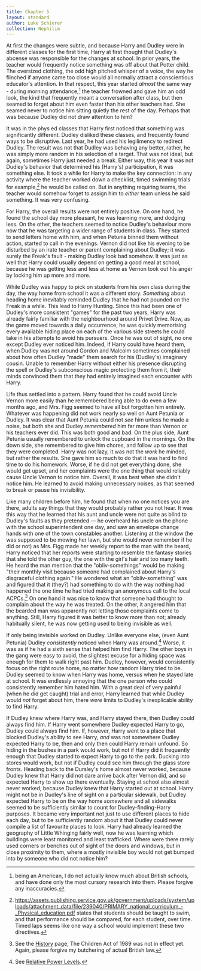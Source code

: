 ```yaml
---
title: Chapter 5
layout: standard
author: Luke Schierer
collection: Nephilim
---
```


At first the changes were subtle, and because Harry and Dudley were in
different classes for the first time, Harry at first thought that Dudley's
abcense was responsible for the changes at school. In prior years, the teacher
would frequently notice something was off about that Potter child. The
oversized clothing, the odd high pitched whisper of a voice, the way he
flinched if anyone came too close would all normally attract a conscientious
educator's attention. In that respect, this year started _almost_ the same way -
during morning attendance,[^210528-1] the teacher frowned and gave him an odd
look, the kind that frequently meant a conversation after class, but then
seamed to forget about him even faster than his other teachers had. She seamed
never to notice him sitting quietly the rest of the day. Perhaps that was
because Dudley did not draw attention to him?

It was in the phys ed classes that Harry first noticed that something was
significantly different. Dudley disliked these classes, and frequently found
ways to be disruptive. Last year, he had used his legilimency to redirect
Dudley. The result was not that Dudley was behaving any better, rather, he was
simply more random in his selection of a target. That was not ideal, but
again, sometimes Harry just needed a break. Either way, this year it was not
Dudley's behavior that determined his (Harry's) participation, it was something
else. It took a while for Harry to make the key connection: in any activity
where the teacher worked down a checklist, timed swimming trials for
example,[^210810-1] he would be called on. But in anything requiring teams,
the teacher would somehow forget to assign him to _either_ team unless he said
something. It was very confusing.

For Harry, the overall results were not entirely positive. On one hand, he
found the school day more pleasant, he was learning more, and dodging less. On
the other, the teachers seemed to notice Dudley's behaviour more now that he was
targeting a wider range of students in class. They started to send letters home
with him, and when Petunia binned them without action, started to call in the
evenings. Vernon did not like his evening to be disturbed by an irate teacher
or parent complaining about Dudley; it was surely the Freak's fault - making
Dudley look bad somehow. It was just as well that Harry could usually depend on
getting a good meal at school, because he was getting less and less at home as
Vernon took out his anger by locking him up more and more.

While Dudley was happy to pick on students from his own class during the day,
the way home from school it was a different story. _Something_ about heading
home inevitably reminded Dudley that he had not pounded on the Freak in a
while. This lead to Harry Hunting. Since this had been one of Dudley's more
consistent "games" for the past two years, Harry was already fairly familiar
with the neighbourhood around Privet Drive. Now, as the game moved towards a
daily occurrence, he was quickly memorising every available hiding place on
each of the various side streets he could take in his attempts to avoid his
pursuers. Once he was out of sight, no one except Dudley ever noticed him.
Indeed, if Harry could have heard them, when Dudley was not around Gordon and
Malcolm sometimes complained about how often Dudley "made" them search for his
(Dudley's) imaginary cousin. Unable to remember Harry without either his
presence disrupting the spell or Dudley's subconscious magic protecting them
from it, their minds convinced them that they had entirely imagined each
encounter with Harry.

Life thus settled into a pattern. Harry found that he could avoid Uncle Vernon
more easily than he remembered being able to do even a few months ago, and Mrs.
Figg seemed to have all but forgotten him entirely. Whatever was happening did
not work nearly so well on Aunt Petunia or Dudley. It was clear that Aunt
Petunia could not _see_ him unless he made a noise, but both she and Dudley
_remembered_ him far more than Vernon or his teachers ever did. This was both
good and bad. On the plus side, Aunt Petunia usually remembered to unlock the
cupboard in the mornings. On the down side, she remembered to give him chores,
and follow up to see that they were completed. Harry was not lazy, it was not
the _work_ he minded, but rather the results. She gave him so much to do that
it was hard to find time to do his homework. Worse, if he did not get
everything done, she would get upset, and her complaints were the one thing
that would reliably cause Uncle Vernon to notice him. Overall, it was best
when she didn't notice him. He learned to avoid making unnecessary noises, as
that seemed to break or pause his invisibility.

Like many children before him, he found that when no one notices you are there,
adults say things that they would probably rather you not hear. It was this way
that he learned that his aunt and uncle were not quite as blind to Dudley's
faults as they pretended — he overheard his uncle on the phone with the school
superintendent one day, and saw an envelope change hands with one of the town
constables another. Listening at the window (he was supposed to be mowing her
lawn, but she would never remember if he did or not) as Mrs. Figg made her
weekly report to the man with the beard, Harry noticed that her reports were
starting to resemble the fantasy stories that she told the other guy, the one
with the girl's hair and too many teeth. He heard the man mention that the
"obliv-somethings" would be making "their monthly visit because someone had
complained about Harry's disgraceful clothing again." He wondered what an
"obliv-something" was and figured that it (they?) had something to do with the
way nothing had happened the one time he had tried making an anonymous call to
the local ACPCs.[^210902-9] On one hand it was nice to know that someone had
thought to complain about the way he was treated. On the other, it angered him
that the bearded man was apparently not letting those complaints come to
anything. Still, Harry figured it was better to know more than not; already
habitually silent, he was now getting used to being invisible as well.

If only being invisible worked on Dudley. Unlike everyone else, (even Aunt
Petunia) Dudley _consistently_ noticed when Harry was around.[^211219-3]
Worse, it was as if he had a sixth sense that helped him find Harry. The other
boys in the gang were easy to avoid, the slightest excuse for a hiding space
was enough for them to walk right past him. Dudley, however, would
consistently focus on the right route home, no matter how random Harry tried to
be. Dudley seemed to know when Harry was home, versus when he stayed late at
school. It was endlessly annoying that the one person who could consistently
remember him hated him. With a great deal of very painful (when he did get
caught) trial and error, Harry learned that while Dudley would _not_ forget
about him, there _were_ limits to Dudley's inexplicable ability to find Harry.

If Dudley knew where Harry was, and Harry stayed there, then Dudley could always
find him. If Harry went somewhere Dudley expected Harry to go, Dudley could
always find him. If, however, Harry went to a place that blocked Dudley's
ability to see Harry, _and_ was not somewhere Dudley expected Harry to be, then
and only then could Harry remain unfound. So hiding in the bushes in a park
would work, but not if Harry did it frequently enough that Dudley started to
expect Harry to go to the park. Ducking into stores would work, but not if
Dudley could see him through the glass store fronts. Heading back to the
Dursley's home almost never worked, because Dudley knew that Harry did not dare
arrive back after Vernon did, and so expected Harry to show up there eventually.
Staying at school also almost never worked, because Dudley knew that Harry
started out at school. Harry might not be in Dudley's line of sight on a
particular sidewalk, but Dudley expected Harry to be on the way home _somewhere_
and all sidewalks seemed to be sufficiently similar to count for
Dudley-finding-Harry purposes. It became very important not just to use
different places to hide each day, but to be sufficiently random about it that
Dudley could never compile a list of favourite places to look. Harry had
already learned the geography of Little Whinging fairly well, now he was
learning which buildings were least monitored and least trafficked. Where were
there rarely used corners or benches out of sight of the doors and windows, but
in close proximity to them, where a mostly invisible boy would not get bumped
into by someone who did not notice him?

[^211219-3]: See [Relative Power Levels].

[Relative Power Levels]: <../../Appendices/relative-power-levels/>

[^210528-1]:
    being an American, I do not actually know much about British
    schools, and have done only the most cursory research into them. Please
    forgive any inaccuracies.

[^210810-1]: <https://assets.publishing.service.gov.uk/government/uploads/system/uploads/attachment_data/file/239040/PRIMARY_national_curriculum_-_Physical_education.pdf> states that students should be taught to swim, and that performance should be compared, for each student, over time. Timed laps seems like one way a school would implement these two directives.

[^210902-9]: See the [History] page, The Children Act of 1989 was not in effect yet. Again, please forgive my butchering of actual British law.

[History]: /Harrypedia/History/
